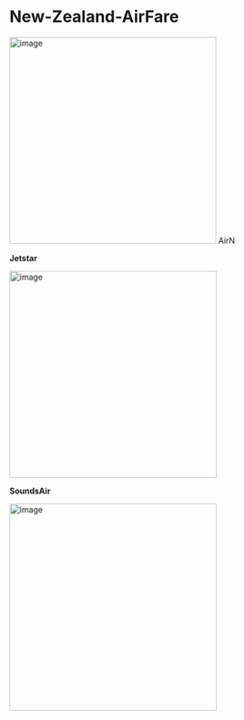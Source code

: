 # New-Zealand-AirFare


<img width="363" alt="image" src="https://github.com/jasumonga17/New-Zealand-AirFare/assets/76562774/247eba2b-68b3-4b43-a27f-e9b9dd748d3f">
AirN

**Jetstar**

<img width="364" alt="image" src="https://github.com/jasumonga17/New-Zealand-AirFare/assets/76562774/ae4e4e7e-5114-494d-ab0c-889ff91495ae">

**SoundsAir**

<img width="364" alt="image" src="https://github.com/jasumonga17/New-Zealand-AirFare/assets/76562774/96559edd-d173-467c-af61-c7842750b763">




